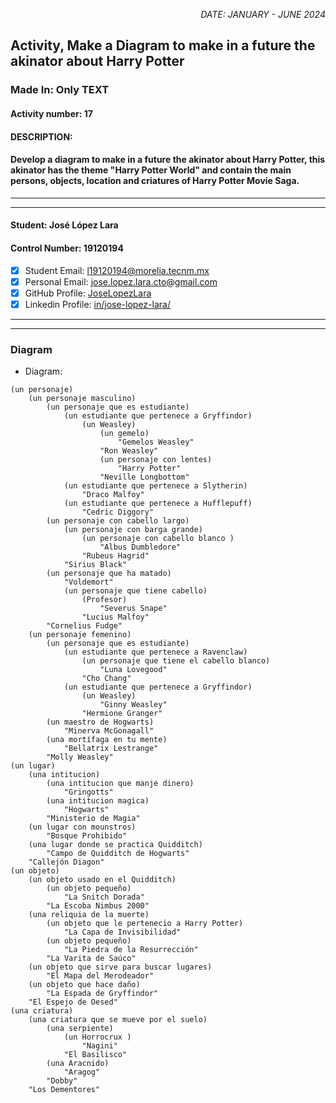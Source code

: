 <p style="text-align: right;"><em>DATE: JANUARY - JUNE 2024</em></p>

## **Activity, Make a Diagram to make in a future the akinator about Harry Potter**

### Made In: Only TEXT

#### Activity number: 17

#### **DESCRIPTION:**

#### Develop a diagram to make in a future the akinator about Harry Potter, this akinator has the theme "Harry Potter World" and contain the main persons, objects, location and criatures of Harry Potter Movie Saga.

________________________________________________________
________________________________________________________

#### Student: José López Lara

#### Control Number: 19120194

* [x] Student Email: <l19120194@morelia.tecnm.mx>
* [x] Personal Email: <jose.lopez.lara.cto@gmail.com>
* [x] GitHub Profile: [JoseLopezLara](https://github.com/JoseLopezLara)
* [x] Linkedin Profile: [in/jose-lopez-lara/](https://www.linkedin.com/in/jose-lopez-lara/)

________________________________________________________
________________________________________________________

### **Diagram**

* Diagram:

```
(un personaje)
    (un personaje masculino)
        (un personaje que es estudiante)
            (un estudiante que pertenece a Gryffindor)
                (un Weasley)
                    (un gemelo)
                        "Gemelos Weasley"
                    "Ron Weasley"
                    (un personaje con lentes)
                        "Harry Potter"
                    "Neville Longbottom"
            (un estudiante que pertenece a Slytherin)
                "Draco Malfoy"
            (un estudiante que pertenece a Hufflepuff)
                "Cedric Diggory"
        (un personaje con cabello largo)
            (un personaje con barga grande)
                (un personaje con cabello blanco )
                    "Albus Dumbledore"
                "Rubeus Hagrid"
            "Sirius Black"
        (un personaje que ha matado)
            "Voldemort"
            (un personaje que tiene cabello)
                (Profesor)
                    "Severus Snape"
                "Lucius Malfoy"
        "Cornelius Fudge"
    (un personaje femenino)
        (un personaje que es estudiante)
            (un estudiante que pertenece a Ravenclaw)
                (un personaje que tiene el cabello blanco)
                    "Luna Lovegood"
                "Cho Chang"
            (un estudiante que pertenece a Gryffindor)
                (un Weasley)
                    "Ginny Weasley"
                "Hermione Granger"
        (un maestro de Hogwarts)
            "Minerva McGonagall"
        (una mortífaga en tu mente)
            "Bellatrix Lestrange"
        "Molly Weasley"
(un lugar)
    (una intitucion)
        (una intitucion que manje dinero)
            "Gringotts"
        (una intitucion magica)
            "Hogwarts"
        "Ministerio de Magia"
    (un lugar con mounstros)
        "Bosque Prohibido"
    (una lugar donde se practica Quidditch)
        "Campo de Quidditch de Hogwarts"
    "Callejón Diagon"
(un objeto)
    (un objeto usado en el Quidditch)
        (un objeto pequeño)
            "La Snitch Dorada"
        "La Escoba Nimbus 2000"
    (una reliquia de la muerte)
        (un objeto que le pertenecio a Harry Potter)
            "La Capa de Invisibilidad"
        (un objeto pequeño)
            "La Piedra de la Resurrección"
        "La Varita de Saúco"
    (un objeto que sirve para buscar lugares)
        "El Mapa del Merodeador"
    (un objeto que hace daño)
        "La Espada de Gryffindor"
    "El Espejo de Oesed"
(una criatura)
    (una criatura que se mueve por el suelo) 
        (una serpiente) 
            (un Horrocrux )
                "Nagini"
            "El Basilisco"
        (una Aracnido) 
            "Aragog"
        "Dobby"
    "Los Dementores"

```
